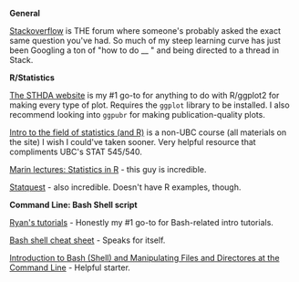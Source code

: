 **General**

[Stackoverflow](https://stackoverflow.com/) is THE forum where someone's probably asked the exact same question you've had. So much of my steep learning curve has just been Googling a ton of "how to do __ " and being directed to a thread in Stack.


**R/Statistics**

[The STHDA website](http://www.sthda.com/english/wiki/ggplot2-essentials) is my #1 go-to for anything to do with R/ggplot2 for making every type of plot. Requires the `ggplot` library to be installed. I also recommend looking into `ggpubr` for making publication-quality plots. 

[Intro to the field of statistics (and R)](https://stat150.blog/) is a non-UBC course (all materials on the site) I wish I could've taken sooner. Very helpful resource that compliments UBC's STAT 545/540.

[Marin lectures: Statistics in R](https://www.statslectures.com/) - this guy is incredible. 

[Statquest](https://www.youtube.com/user/joshstarmer) - also incredible. Doesn't have R examples, though. 


**Command Line: Bash Shell script**

[Ryan's tutorials](https://ryanstutorials.net/bash-scripting-tutorial/) - Honestly my #1 go-to for Bash-related intro tutorials.

[Bash shell cheat sheet](https://www.educative.io/blog/bash-shell-command-cheat-sheet) - Speaks for itself.

[Introduction to Bash (Shell) and Manipulating Files and Directores at the Command Line](https://www.earthdatascience.org/courses/intro-to-earth-data-science/open-reproducible-science/bash/) - Helpful starter.
